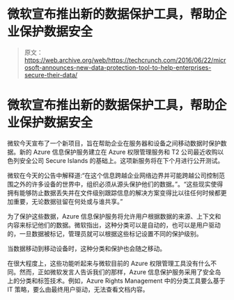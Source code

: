 # 微软宣布推出新的数据保护工具，帮助企业保护数据安全

> 原文：<https://web.archive.org/web/https://techcrunch.com/2016/06/22/microsoft-announces-new-data-protection-tool-to-help-enterprises-secure-their-data/>

# 微软宣布推出新的数据保护工具，帮助企业保护数据安全

微软今天宣布了一个新项目，旨在帮助企业在服务器和设备之间移动数据时保护数据。新的 Azure 信息保护服务建立在 Azure 权限管理服务和 T2 公司最近收购以色列安全公司 Secure Islands 的基础上。这项新服务将在下个月进行公开测试。

微软在今天的公告中解释道:“在这个信息跨越企业网络边界并可能跨越公司控制范围之外的许多设备的世界中，组织必须从源头保护他们的数据。”。“这些现实使得拥有能够防止数据丢失并在文件级别跟踪信息的解决方案变得比以往任何时候都更加重要，无论数据驻留在何处或与谁共享。”

为了保护这些数据，Azure 信息保护服务将允许用户根据数据的来源、上下文和内容来标记他们的数据。微软指出，这种分类可以是自动的，也可以是用户驱动的，一旦数据被标记，管理员就可以根据这些标记设置不同的保护级别。

当数据移动到移动设备时，这种分类和保护也会随之移动。

在很大程度上，这些功能听起来与微软目前的 Azure 权限管理工具没有什么不同。然而，正如微软发言人告诉我们的那样，Azure 信息保护服务采用了安全岛上的分类和标签技术。例如，Azure Rights Management 中的分类工具要么基于 IT 策略，要么由最终用户驱动，无法查看文档内容。
